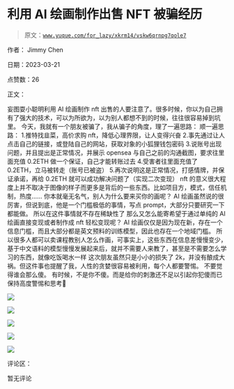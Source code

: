 # 利用 AI 绘画制作出售 NFT 被骗经历

> 原文：[`www.yuque.com/for_lazy/xkrm14/vskw6qrnpg7qole7`](https://www.yuque.com/for_lazy/xkrm14/vskw6qrnpg7qole7)

作者： Jimmy Chen

日期：2023-03-21

点赞数：26

正文：

妄图耍小聪明利用 AI 绘画制作 nft 出售的人要注意了。很多时候，你以为自己拥有了强大的技术，可以为所欲为，以为别人都想不到的时候，往往很容易掉到坑里。 今天，我就有一个朋友被骗了，我从骗子的角度，理了一遍思路： 顺一遍思路： 1.推特找韭菜，高价求购 nft，降低心理界限，让人变得兴奋 2.事先通过让人点击自己的链接，或登陆自己的网站，获取对象的小狐狸钱包密码 3.说账号出现问题，并且提出是正常情况，并展示 opensea 与自己之前的沟通截图，要求往里面充值 0.2ETH 做一个保证，自己才能转账过去 4.受害者往里面充值了 0.2ETH，立马被转走（账号已被盗） 5.再次说明这是正常情况，打感情牌，并保证承诺，再给 0.2ETH 就可以成功解决问题了（实现二次变现） nft 的意义很大程度上并不取决于图像的样子而更多是背后的一些东西。比如项目方，模式，信任机制，热度…… 你本就毫无名气，别人为什么要来买你的画呢？ AI 绘画虽然说的很厉害，但说到底，他是一个门槛极低的事情，写点 prompt，大部分只要研究一下都能做。 所以在这件事情就不存在稀缺性了 那么又怎么能寄希望于通过单纯的 AI 绘画直接变现或者制作成 nft 轻松变现呢？ AI 绘画仅仅是因为现在新，存在一个信息门槛，而且大部分都是英文预料的训练模型，因此也存在一个地域门槛。 所以很多人都可以卖课程教别人怎么作画，可事实上，这些东西在信息差慢慢变少，基于中文语料的模型慢慢发展起来后，就并不需要人来教了，甚至是不需要怎么学习的东西，就像吃饭喝水一样 这次朋友虽然只是小小的损失了 2k，并没有酿成大祸。但这件事也提醒了我，人性的贪婪很容易被利用，每个人都要警惕。 不要觉得谁会那么傻。 有时候，不是你不傻。而是给你的刺激还不足以引起你犯傻而已 保持高度警惕和思考🤔

![](img/8b83c14a5118122eca36eb64f625a295.png)  

![](img/06d0f37c69915c560cd521191f889f98.png)  

![](img/3d820382f080cf82073e0085a58059f4.png)  

![](img/b367dc69d120c96b92faee2fd05358c8.png)  

![](img/94311cc5c3f498dbca3595aadb6dac8b.png)  

评论区：

暂无评论



